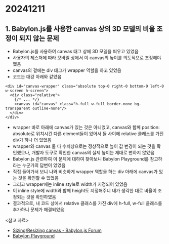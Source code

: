 # 20241211

## 1. Babylon.js를 사용한 canvas 상의 3D 모델의 비율 조정이 되지 않는 문제

- Babylon.js를 사용하여 canvas 태그 상에 3D 모델을 띄우고 있었음
- 사용자의 제스쳐에 따라 모바일 상에서 이 canvas의 높이를 의도적으로 조정해야 했음
- canvas의 겉에는 div 태그가 wrapper 역할을 하고 있었음
- 코드는 대강 아래와 같았음

```tsx
<div id="canvas-wrapper" class="absolute top-0 right-0 bottom-0 left-0 w-screen h-screen">
  <div class="relative">
    {/* ... */}
    <canvas id="canvas" class="h-full w-full border-none bg-transparent outline-none"/>
  </div>
</div>
```

- wrapper 바로 아래에 canvas가 있는 것은 아니었고, canvas와 함께 position: absolute로 위치시킨 다른 element들이 있어서 둘 사이에 relative 클래스를 가진 div가 하나 더 있었음
- wrapper와 canvas 둘 다 수치상으로는 정상적으로 높이 값 변경이 되는 것을 확인했으나, 개발자 도구로 확인한 canvas의 실제 높이는 제대로 변하지 않았음
- Babylon.js 관련하여 이 문제에 대하여 찾아보니 Babylon Playground를 참고하라는 누군가의 답변이 있었음
- 직접 들어가서 보니 나와 비슷하게 wrapper 역할을 하는 div 아래에 canvas가 있는 것을 확인할 수 있었음
- 그리고 wrapper에는 inline style로 width가 지정되어 있었음
- 이 inline style에 width와 함께 height도 지정해주니 내가 생각한 대로 비율이 조정되는 것을 확인하였음
- 결과적으로, 내 코드 상에서 relative 클래스를 가진 div에 h-full, w-full 클래스를 추가하니 문제가 해결되었음

<참고 자료>
- [Sizing/Resizing canvas - Babylon.js Forum](https://forum.babylonjs.com/t/sizing-resizing-canvas/4242)
- [Babylon Playground](https://playground.babylonjs.com/)